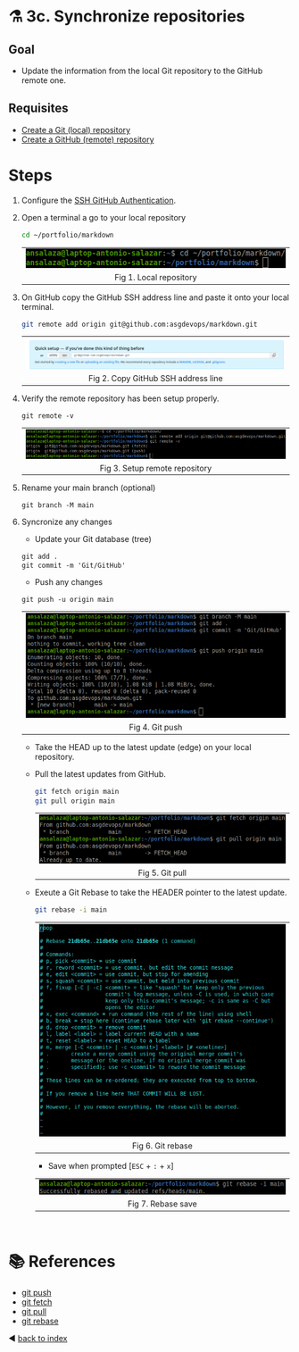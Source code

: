 # :alembic: 3c. Synchronize repositories

## Goal 
- Update the information from the local Git repository to the GitHub remote one.

## Requisites
- [Create a Git (local) repository](../labs/lab_03a_creating_a_git_repository.md)
- [Create a GitHub (remote) repository](../labs/lab_03b_creating_a_github_repository.md)


#  Steps

1. Configure the [SSH GitHub Authentication](../documents/07_ssh_github_authentication.md). 

2. Open a terminal a go to your local repository

    ```bash
    cd ~/portfolio/markdown
    ```

    ||
    |:--:|
    |![i](../images/git_repo_sync_01.png)|
    |Fig 1. Local repository|

3. On GitHub copy the GitHub SSH address line and paste it onto your local terminal.

    ```bash
    git remote add origin git@github.com:asgdevops/markdown.git
    ```

    ||
    |:--:|
    |![i](../images/git_repo_sync_02.png)|
    |Fig 2. Copy GitHub SSH address line|

4. Verify the remote repository has been setup properly.

    ```
    git remote -v
    ```

    ||
    |:--:|
    |![i](../images/git_repo_sync_03.png)|
    |Fig 3. Setup remote repository|

5. Rename your main branch (optional)

    ```
    git branch -M main
    ```

6. Syncronize any changes

    - Update your Git database (tree)

    ```
    git add .
    git commit -m 'Git/GitHub'
    ```

    - Push any changes

    ```
    git push -u origin main
    ```

    ||
    |:--:|
    |![i](../images/git_repo_sync_04.png)|
    |Fig 4. Git push|

    - Take the HEAD up to the latest update (edge) on your local repository.

    - Pull the latest updates from GitHub.
        
        ```bash
        git fetch origin main
        git pull origin main
        ```

        ||
        |:--:|
        |![i](../images/git_repo_sync_05.png)|
        |Fig 5. Git pull|

    - Exeute a Git Rebase to take the HEADER pointer to the latest update.

        ```bash
        git rebase -i main 
        ```

        ||
        |:--:|
        |![i](../images/git_repo_sync_06.png)|
        |Fig 6. Git rebase|

        - Save when prompted [`ESC` + `:` + `x`]
        
        ||
        |:--:|
        |![i](../images/git_repo_sync_07.png)|
        |Fig 7. Rebase save|

<br/>

# :books: References
- [git push](https://git-scm.com/docs/git-push)
- [git fetch](https://git-scm.com/docs/git-fetch)
- [git pull](https://git-scm.com/docs/git-pull)
- [git rebase](https://git-scm.com/docs/git-fetch)

:arrow_backward: [back to index](../README.md#00-toc)